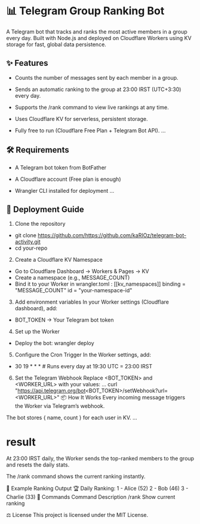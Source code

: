 # 📊 Telegram Group Ranking Bot
A Telegram bot that tracks and ranks the most active members in a group every day.
Built with Node.js and deployed on Cloudflare Workers using KV storage for fast, global data persistence.

## ✨ Features
* Counts the number of messages sent by each member in a group.

* Sends an automatic ranking to the group at 23:00 IRST (UTC+3:30) every day.

* Supports the /rank command to view live rankings at any time.

* Uses Cloudflare KV for serverless, persistent storage.

* Fully free to run (Cloudflare Free Plan + Telegram Bot API).
...
## 🛠 Requirements
* A Telegram bot token from BotFather

* A Cloudflare account (Free plan is enough)

* Wrangler CLI installed for deployment
...
## 🚀 Deployment Guide
1. Clone the repository
* git clone https://github.com/https://github.com/kaRIOz/telegram-bot-activity.git
* cd your-repo
2. Create a Cloudflare KV Namespace
* Go to Cloudflare Dashboard → Workers & Pages → KV
* Create a namespace (e.g., MESSAGE_COUNT)
* Bind it to your Worker in wrangler.toml : [[kv_namespaces]]
binding = "MESSAGE_COUNT"
id = "your-namespace-id"

3. Add environment variables
In your Worker settings (Cloudflare dashboard), add:

* BOT_TOKEN → Your Telegram bot token

4. Set up the Worker
* Deploy the bot: wrangler deploy

5. Configure the Cron Trigger
In the Worker settings, add:

* 30 19 * * *   # Runs every day at 19:30 UTC = 23:00 IRST
6. Set the Telegram Webhook
Replace <BOT_TOKEN> and <WORKER_URL> with your values:
...
curl "https://api.telegram.org/bot<BOT_TOKEN>/setWebhook?url=<WORKER_URL>"
📦 How It Works
Every incoming message triggers the Worker via Telegram’s webhook.

The bot stores { name, count } for each user in KV.
...
# result
At 23:00 IRST daily, the Worker sends the top-ranked members to the group and resets the daily stats.

The /rank command shows the current ranking instantly.

📄 Example Ranking Output
🏆 Daily Ranking:
1 - Alice (52)
2 - Bob (46)
3 - Charlie (33)
🧩 Commands
Command	Description
/rank	Show current ranking

⚖️ License
This project is licensed under the MIT License.